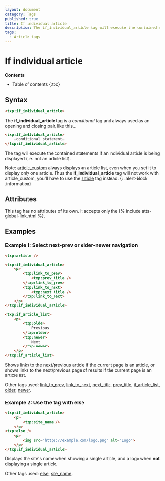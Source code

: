 ```yaml
---
layout: document
category: Tags
published: true
title: If individual article
description: The if_individual_article tag will execute the contained statements if an individual article is being displayed.
tags:
  - Article tags
---
```


# If individual article

**Contents**

* Table of contents
{:toc}

## Syntax

~~~ html
<txp:if_individual_article>
~~~

The **if_individual_article** tag is a *conditional* tag and always used as an opening and closing pair, like this…

~~~ html
<txp:if_individual_article>
    …conditional statement…
</txp:if_individual_article>
~~~

The tag will execute the contained statements if an individual article is being displayed (i.e. not an article list).

Note: [article_custom](/tags/article_custom) always displays an article list, even when you set it to display only one article. Thus the **if_individual_article** tag will not work with article_custom, you'll have to use the [article](/tags/article) tag instead.
{: .alert-block .information}

## Attributes

This tag has no attributes of its own. It accepts only the {% include atts-global-link.html %}.

## Examples

### Example 1: Select next-prev or older-newer navigation

~~~ html
<txp:article />

<txp:if_individual_article>
    <p>
        <txp:link_to_prev>
            <txp:prev_title />
        </txp:link_to_prev>
        <txp:link_to_next>
            <txp:next_title />
        </txp:link_to_next>
    </p>
</txp:if_individual_article>

<txp:if_article_list>
    <p>
        <txp:olde>
            Previous
        </txp:older>
        <txp:newer>
            Next
        </txp:newer>
    </p>
</txp:if_article_list>
~~~

Shows links to the next/previous article if the current page is an article, or shows links to the next/previous page of results if the current page is an article list.

Other tags used: [link_to_prev](/tags/link_to_prev), [link_to_next](/tags/link_to_next), [next_title](/tags/next_title), [prev_title](/tags/prev_title), [if_article_list](/tags/if_article_list), [older](/tags/older), [newer](/tags/newer).

### Example 2: Use the tag with else

~~~ html
<txp:if_individual_article>
    <p>
        <txp:site_name />
    </p>
<txp:else />
    <p>
        <img src="https://example.com/logo.png" alt="Logo">
    </p>
</txp:if_individual_article>
~~~

Displays the site's name when showing a single article, and a logo when **not** displaying a single article.

Other tags used: [else](/tags/else), [site_name](/tags/site_name).
